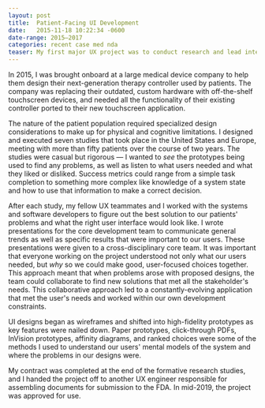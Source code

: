 ```yaml
---
layout: post
title:	Patient-Facing UI Development
date:   2015-11-18 10:22:34 -0600
date-range: 2015–2017
categories: recent case med nda
teaser: My first major UX project was to conduct research and lead interaction design development on a medical device's patient-face user experience.
--- 
```


In 2015, I was brought onboard at a large medical device company to help them design their next-generation therapy controller used by patients. The company was replacing their outdated, custom hardware with off-the-shelf touchscreen devices, and needed all the functionality of their existing controller ported to their new touchscreen application. 

The nature of the patient population required specialized design considerations to make up for physical and cognitive limitations. I designed and executed seven studies that took place in the United States and Europe, meeting with more than fifty patients over the course of two years. The studies were casual but rigorous — I wanted to _see_ the prototypes being used to find any problems, as well as listen to what users needed and what they liked or disliked. Success metrics could range from a simple task completion to something more complex like knowledge of a system state and how to use that information to make a correct decision.

After each study, my fellow UX teammates and I worked with the systems and software developers to figure out the best solution to our patients' problems and what the right user interface would look like. I wrote presentations for the core development team to communicate general trends as well as specific results that were important to our users. These presentations were given to a cross-disciplinary core team. It was important that everyone working on the project understood not only what our users needed, but _why_ so we could make good, user-focused choices together. This approach meant that when problems arose with proposed designs, the team could collaborate to find new solutions that met all the stakeholder's needs. This collaborative approach led to a constantly-evolving application that met the user's needs and worked within our own development constraints.

UI designs began as wireframes and shifted into high-fidelity prototypes as key features were nailed down. Paper prototypes, click-through PDFs, InVision prototypes, affinity diagrams, and ranked choices were some of the methods I used to understand our users' mental models of the system and where the problems in our designs were. 

My contract was completed at the end of the formative research studies, and I handed the project off to another UX engineer responsible for assembling documents for submission to the FDA. In mid-2019, the project was approved for use.
